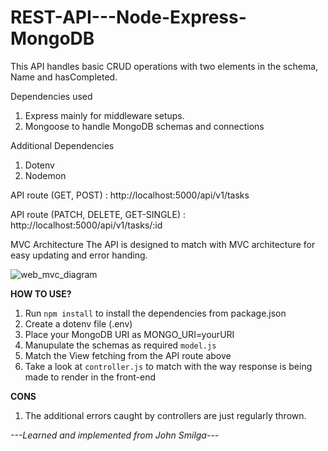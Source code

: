 # REST-API---Node-Express-MongoDB

This API handles basic CRUD operations with two elements in the schema, Name and hasCompleted. 


Dependencies used
1. Express mainly for middleware setups.
2. Mongoose to handle MongoDB schemas and connections 

Additional Dependencies
1. Dotenv 
2. Nodemon

API route (GET, POST) : http://localhost:5000/api/v1/tasks

API route (PATCH, DELETE, GET-SINGLE) : http://localhost:5000/api/v1/tasks/:id

MVC Architecture
The API is designed to match with MVC architecture for easy updating and error handing.
 
![web_mvc_diagram](https://user-images.githubusercontent.com/95025114/171020034-23d60202-2109-4cad-9ff0-57e3d750c68b.png)

**HOW TO USE?**
1. Run `npm install` to install the dependencies from package.json
2. Create a dotenv file (.env)
3. Place your MongoDB URI as MONGO_URI=yourURI
4. Manupulate the schemas as required `model.js`
5. Match the View fetching from the API route above
6. Take a look at `controller.js` to match with the way response is being made to render in the front-end

**CONS**
1. The additional errors caught by controllers are just regularly thrown.
 

*---Learned and implemented from John Smilga---*
